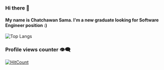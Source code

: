 ### Hi there 👋
#### My name is Chatchawan Sama. I'm a new graduate looking for Software Engineer position :)
![Top Langs](https://github-readme-stats.vercel.app/api/top-langs/?username=ChatchawanSama&layout=compact)

### Profile views counter 👁️‍🗨️
[![HitCount](https://hits.dwyl.com/ChatchawanSama/ChatchawanSama.svg?style=flat-square)](http://hits.dwyl.com/ChatchawanSama/ChatchawanSama)

<!--
**ChatchawanSama/ChatchawanSama** is a ✨ _special_ ✨ repository because its `README.md` (this file) appears on your GitHub profile.

Here are some ideas to get you started:

- 🔭 I’m currently working on ...
- 🌱 I’m currently learning ...
- 👯 I’m looking to collaborate on ...
- 🤔 I’m looking for help with ...
- 💬 Ask me about ...
- 📫 How to reach me: ...
- 😄 Pronouns: ...
- ⚡ Fun fact: ...
-->
